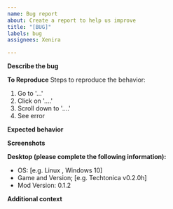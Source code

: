 ```yaml
---
name: Bug report
about: Create a report to help us improve
title: "[BUG]"
labels: bug
assignees: Xenira

---
```


**Describe the bug**
<!-- A clear and concise description of what the bug is. -->

**To Reproduce**
Steps to reproduce the behavior:
1. Go to '...'
2. Click on '....'
3. Scroll down to '....'
4. See error

**Expected behavior**
<!-- A clear and concise description of what you expected to happen. -->

**Screenshots**
<!-- If applicable, add screenshots to help explain your problem. -->

**Desktop (please complete the following information):**
 - OS: [e.g. Linux <Distro and Version>, Windows 10]
 - Game and Version; [e.g. Techtonica v0.2.0h]
 - Mod Version: 0.1.2 <!-- x-release-please-version -->

**Additional context**

<!-- Add any other context about the problem here. -->
<!-- Please attach the BepInEx log file (<game_folder>/BepInEx/LogOutput.log) -->
